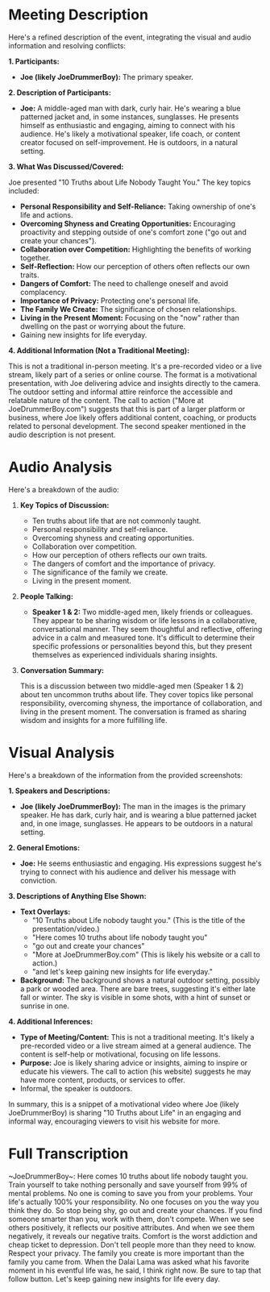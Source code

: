 # Meeting Description

Here's a refined description of the event, integrating the visual and audio information and resolving conflicts:

**1. Participants:**

*   **Joe (likely JoeDrummerBoy):** The primary speaker.

**2. Description of Participants:**

*   **Joe:** A middle-aged man with dark, curly hair. He's wearing a blue patterned jacket and, in some instances, sunglasses. He presents himself as enthusiastic and engaging, aiming to connect with his audience. He's likely a motivational speaker, life coach, or content creator focused on self-improvement. He is outdoors, in a natural setting.

**3. What Was Discussed/Covered:**

Joe presented "10 Truths about Life Nobody Taught You." The key topics included:

*   **Personal Responsibility and Self-Reliance:** Taking ownership of one's life and actions.
*   **Overcoming Shyness and Creating Opportunities:** Encouraging proactivity and stepping outside of one's comfort zone ("go out and create your chances").
*   **Collaboration over Competition:** Highlighting the benefits of working together.
*   **Self-Reflection:** How our perception of others often reflects our own traits.
*   **Dangers of Comfort:** The need to challenge oneself and avoid complacency.
*   **Importance of Privacy:** Protecting one's personal life.
*   **The Family We Create:** The significance of chosen relationships.
*   **Living in the Present Moment:** Focusing on the "now" rather than dwelling on the past or worrying about the future.
*   Gaining new insights for life everyday.

**4. Additional Information (Not a Traditional Meeting):**

This is not a traditional in-person meeting. It's a pre-recorded video or a live stream, likely part of a series or online course. The format is a motivational presentation, with Joe delivering advice and insights directly to the camera. The outdoor setting and informal attire reinforce the accessible and relatable nature of the content. The call to action ("More at JoeDrummerBoy.com") suggests that this is part of a larger platform or business, where Joe likely offers additional content, coaching, or products related to personal development. The second speaker mentioned in the audio description is not present.



# Audio Analysis

Here's a breakdown of the audio:

1.  **Key Topics of Discussion:**
    *   Ten truths about life that are not commonly taught.
    *   Personal responsibility and self-reliance.
    *   Overcoming shyness and creating opportunities.
    *   Collaboration over competition.
    *   How our perception of others reflects our own traits.
    *   The dangers of comfort and the importance of privacy.
    *   The significance of the family we create.
    *   Living in the present moment.

2.  **People Talking:**

    *   **Speaker 1 & 2:** Two middle-aged men, likely friends or colleagues. They appear to be sharing wisdom or life lessons in a collaborative, conversational manner. They seem thoughtful and reflective, offering advice in a calm and measured tone. It's difficult to determine their specific professions or personalities beyond this, but they present themselves as experienced individuals sharing insights.

3.  **Conversation Summary:**

    This is a discussion between two middle-aged men (Speaker 1 & 2) about ten uncommon truths about life. They cover topics like personal responsibility, overcoming shyness, the importance of collaboration, and living in the present moment. The conversation is framed as sharing wisdom and insights for a more fulfilling life.



# Visual Analysis

Here's a breakdown of the information from the provided screenshots:

**1. Speakers and Descriptions:**

*   **Joe (likely JoeDrummerBoy):** The man in the images is the primary speaker. He has dark, curly hair, and is wearing a blue patterned jacket and, in one image, sunglasses. He appears to be outdoors in a natural setting.

**2. General Emotions:**

*   **Joe:** He seems enthusiastic and engaging. His expressions suggest he's trying to connect with his audience and deliver his message with conviction.

**3. Descriptions of Anything Else Shown:**

*   **Text Overlays:**
    *   "10 Truths about Life nobody taught you." (This is the title of the presentation/video.)
    *   "Here comes 10 truths about life nobody taught you"
    *   "go out and create your chances"
    *   "More at JoeDrummerBoy.com" (This is likely his website or a call to action.)
    *   "and let's keep gaining new insights for life everyday."
*   **Background:** The background shows a natural outdoor setting, possibly a park or wooded area. There are bare trees, suggesting it's either late fall or winter. The sky is visible in some shots, with a hint of sunset or sunrise in one.

**4. Additional Inferences:**

*   **Type of Meeting/Content:** This is not a traditional meeting. It's likely a pre-recorded video or a live stream aimed at a general audience. The content is self-help or motivational, focusing on life lessons.
*   **Purpose:** Joe is likely sharing advice or insights, aiming to inspire or educate his viewers. The call to action (his website) suggests he may have more content, products, or services to offer.
*   Informal, the speaker is outdoors.

In summary, this is a snippet of a motivational video where Joe (likely JoeDrummerBoy) is sharing "10 Truths about Life" in an engaging and informal way, encouraging viewers to visit his website for more.



# Full Transcription

~JoeDrummerBoy~: Here comes 10 truths about life nobody taught you. Train yourself to take nothing personally and save yourself from 99% of mental problems. No one is coming to save you from your problems. Your life's actually 100% your responsibility. No one focuses on you the way you think they do. So stop being shy, go out and create your chances. If you find someone smarter than you, work with them, don't compete. When we see others positively, it reflects our positive attributes. And when we see them negatively, it reveals our negative traits. Comfort is the worst addiction and cheap ticket to depression. Don't tell people more than they need to know. Respect your privacy. The family you create is more important than the family you came from. When the Dalai Lama was asked what his favorite moment in his eventful life was, he said, I think right now. Be sure to tap that follow button. Let's keep gaining new insights for life every day.